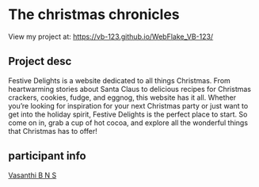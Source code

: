 # The christmas chronicles
View my project at: https://vb-123.github.io/WebFlake_VB-123/
## Project desc
Festive Delights is a website dedicated to all things Christmas. From heartwarming stories about Santa Claus to delicious recipes for Christmas crackers, cookies, fudge, and eggnog, this website has it all. Whether you’re looking for inspiration for your next Christmas party or just want to get into the holiday spirit, Festive Delights is the perfect place to start. So come on in, grab a cup of hot cocoa, and explore all the wonderful things that Christmas has to offer!
## participant info

[Vasanthi B N S](https://github.com/VB-123)
